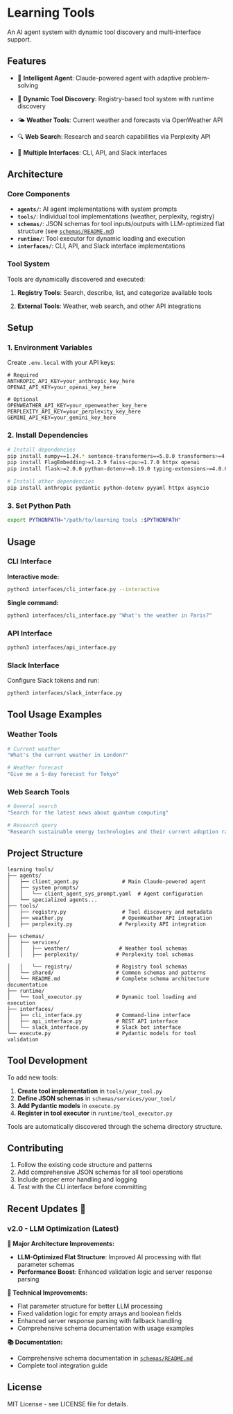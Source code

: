 # Learning Tools

An AI agent system with dynamic tool discovery and multi-interface support.

## Features

- 🤖 **Intelligent Agent**: Claude-powered agent with adaptive problem-solving
- 🔧 **Dynamic Tool Discovery**: Registry-based tool system with runtime discovery

- 🌤️ **Weather Tools**: Current weather and forecasts via OpenWeather API
- 🔍 **Web Search**: Research and search capabilities via Perplexity API
- 💬 **Multiple Interfaces**: CLI, API, and Slack interfaces

## Architecture

### Core Components

- **`agents/`**: AI agent implementations with system prompts
- **`tools/`**: Individual tool implementations (weather, perplexity, registry)
- **`schemas/`**: JSON schemas for tool inputs/outputs with LLM-optimized flat structure (see [`schemas/README.md`](./schemas/README.md))
- **`runtime/`**: Tool executor for dynamic loading and execution
- **`interfaces/`**: CLI, API, and Slack interface implementations

### Tool System

Tools are dynamically discovered and executed:
1. **Registry Tools**: Search, describe, list, and categorize available tools

3. **External Tools**: Weather, web search, and other API integrations

## Setup

### 1. Environment Variables

Create `.env.local` with your API keys:

```env
# Required
ANTHROPIC_API_KEY=your_anthropic_key_here
OPENAI_API_KEY=your_openai_key_here

# Optional
OPENWEATHER_API_KEY=your_openweather_key_here
PERPLEXITY_API_KEY=your_perplexity_key_here
GEMINI_API_KEY=your_gemini_key_here
```

### 2. Install Dependencies

```bash
# Install dependencies
pip install numpy==1.24.* sentence-transformers==5.0.0 transformers>=4.51.0
pip install FlagEmbedding>=1.2.9 faiss-cpu>=1.7.0 httpx openai
pip install flask>=2.0.0 python-dotenv>=0.19.0 typing-extensions>=4.0.0

# Install other dependencies
pip install anthropic pydantic python-dotenv pyyaml httpx asyncio
```

### 3. Set Python Path

```bash
export PYTHONPATH="/path/to/learning tools :$PYTHONPATH"
```

## Usage

### CLI Interface

**Interactive mode:**
```bash
python3 interfaces/cli_interface.py --interactive
```

**Single command:**
```bash
python3 interfaces/cli_interface.py "What's the weather in Paris?"
```

### API Interface

```bash
python3 interfaces/api_interface.py
```

### Slack Interface

Configure Slack tokens and run:
```bash
python3 interfaces/slack_interface.py
```

## Tool Usage Examples

### Weather Tools
```bash
# Current weather
"What's the current weather in London?"

# Weather forecast  
"Give me a 5-day forecast for Tokyo"
```

### Web Search Tools
```bash
# General search
"Search for the latest news about quantum computing"

# Research query
"Research sustainable energy technologies and their current adoption rates"
```



## Project Structure

```
learning tools/
├── agents/
│   ├── client_agent.py              # Main Claude-powered agent
│   ├── system prompts/
│   │   └── client_agent_sys_prompt.yaml  # Agent configuration
│   └── specialized agents...
├── tools/
│   ├── registry.py                  # Tool discovery and metadata
│   ├── weather.py                   # OpenWeather API integration
│   ├── perplexity.py               # Perplexity API integration

├── schemas/
│   ├── services/
│   │   ├── weather/                # Weather tool schemas
│   │   ├── perplexity/            # Perplexity tool schemas

│   │   └── registry/              # Registry tool schemas
│   └── shared/                    # Common schemas and patterns
│   └── README.md                  # Complete schema architecture documentation
├── runtime/
│   └── tool_executor.py           # Dynamic tool loading and execution
├── interfaces/
│   ├── cli_interface.py           # Command-line interface
│   ├── api_interface.py           # REST API interface
│   └── slack_interface.py         # Slack bot interface
└── execute.py                     # Pydantic models for tool validation
```



## Tool Development

To add new tools:

1. **Create tool implementation** in `tools/your_tool.py`
2. **Define JSON schemas** in `schemas/services/your_tool/`
3. **Add Pydantic models** in `execute.py`
4. **Register in tool executor** in `runtime/tool_executor.py`

Tools are automatically discovered through the schema directory structure.

## Contributing

1. Follow the existing code structure and patterns
2. Add comprehensive JSON schemas for all tool operations
3. Include proper error handling and logging
4. Test with the CLI interface before committing

## Recent Updates 🎉

### v2.0 - LLM Optimization (Latest)

**🚀 Major Architecture Improvements:**
- **LLM-Optimized Flat Structure**: Improved AI processing with flat parameter schemas
- **Performance Boost**: Enhanced validation logic and server response parsing

**🎯 Technical Improvements:**
- Flat parameter structure for better LLM processing
- Fixed validation logic for empty arrays and boolean fields
- Enhanced server response parsing with fallback handling
- Comprehensive schema documentation with usage examples

**📚 Documentation:**
- Comprehensive schema documentation in [`schemas/README.md`](./schemas/README.md)
- Complete tool integration guide

## License

MIT License - see LICENSE file for details. 